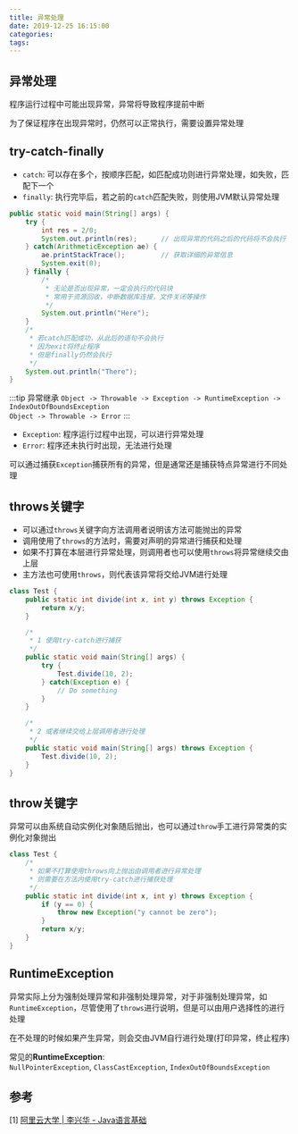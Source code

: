 ```yaml
---
title: 异常处理
date: 2019-12-25 16:15:00
categories: 
tags:
---
```

## 异常处理
程序运行过程中可能出现异常，异常将导致程序提前中断

为了保证程序在出现异常时，仍然可以正常执行，需要设置异常处理

## try-catch-finally
- `catch`: 可以存在多个，按顺序匹配，如匹配成功则进行异常处理，如失败，匹配下一个
- `finally`: 执行完毕后，若之前的`catch`匹配失败，则使用JVM默认异常处理

```java
public static void main(String[] args) {
    try {
        int res = 2/0; 
        System.out.println(res);      // 出现异常的代码之后的代码将不会执行
    } catch(ArithmeticException ae) {
        ae.printStackTrace();         // 获取详细的异常信息
        System.exit(0);
    } finally {
        /* 
         * 无论是否出现异常，一定会执行的代码块
         * 常用于资源回收，中断数据库连接，文件关闭等操作
         */
        System.out.println("Here");
    }
    /*
     * 若catch匹配成功，从此后的语句不会执行
     * 因为exit将终止程序
     * 但是finally仍然会执行
     */
    System.out.println("There");
}
```

:::tip 异常继承
`Object -> Throwable -> Exception -> RuntimeException -> IndexOutOfBoundsException`  
`Object -> Throwable -> Error`
:::

- `Exception`: 程序运行过程中出现，可以进行异常处理
- `Error`: 程序还未执行时出现，无法进行处理

可以通过捕获`Exception`捕获所有的异常，但是通常还是捕获特点异常进行不同处理

## throws关键字
- 可以通过`throws`关键字向方法调用者说明该方法可能抛出的异常
- 调用使用了`throws`的方法时，需要对声明的异常进行捕获和处理
- 如果不打算在本层进行异常处理，则调用者也可以使用`throws`将异常继续交由上层
- 主方法也可使用`throws`，则代表该异常将交给JVM进行处理

```java
class Test {
    public static int divide(int x, int y) throws Exception {
        return x/y;
    }

    /*
     * 1 使用try-catch进行捕获
     */
    public static void main(String[] args) {
        try {
            Test.divide(10, 2);
        } catch(Exception e) {
            // Do something
        }
    }

    /*
     * 2 或者继续交给上层调用者进行处理
     */
    public static void main(String[] args) throws Exception {
        Test.divide(10, 2);
    }
}
```

## throw关键字
异常可以由系统自动实例化对象随后抛出，也可以通过`throw`手工进行异常类的实例化对象抛出

```java
class Test {
    /*
     * 如果不打算使用throws向上抛出由调用者进行异常处理
     * 则需要在方法内使用try-catch进行捕获处理
     */
    public static int divide(int x, int y) throws Exception {
        if (y == 0) {
            throw new Exception("y cannot be zero");
        }
        return x/y;
    }
}
```

## RuntimeException
异常实际上分为强制处理异常和非强制处理异常，对于非强制处理异常，如`RuntimeException`，尽管使用了`throws`进行说明，但是可以由用户选择性的进行处理

在不处理的时候如果产生异常，则会交由JVM自行进行处理(打印异常，终止程序)

常见的**RuntimeException**:  
`NullPointerException`, `ClassCastException`, `IndexOutOfBoundsException`

## 参考
[1] [阿里云大学 | 李兴华 - Java语言基础](https://edu.aliyun.com/roadmap/java?spm=5176.13345299.1392477.3.63ddf153q7QkVf)

